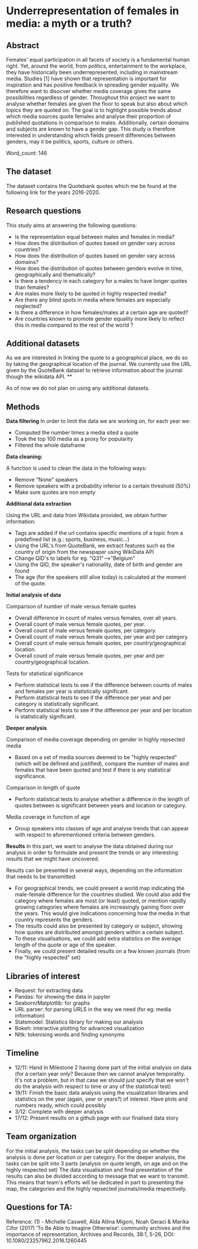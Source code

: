# Underrepresentation of females in media: a myth or a truth?

## Abstract
Females' equal participation in all facets of society is a fundamental human right. Yet, around the world, from politics, entertainment to the workplace, they have historically been underrepresented, including in mainstream media. Studies [1] have shown that representation is important for inspiration and has positive feedback in spreading gender equality. We therefore want to disocver whether media coverage gives the same possibilities regardless of gender.
Throughout this project we want to analyse whether females are given the floor to speak but also about which topics they are quoted on. 
The goal is to highlight possible trends about which media sources quote females and analyse their proportion of published quotations in comparison to males. Additionally, certain domains and subjects are known to have a gender gap. This study is therefore interested in understanding which fields present differences between genders, may it be politics, sports, culture or others. 

Word_count: 146


## The dataset
The dataset contains the Quotebank quotes which me be found at the following link for the years 2016-2020.

## Research questions

This study aims at answering the following questions:
 
- Is the representation equal between males and females in media?
- How does the distribution of quotes based on gender vary across countries?
- How does the distribution of quotes based on gender vary across domains?
- How does the distribution of quotes between genders evolve in time, geographically and thematically?
- Is there a tendency in each category for a males to have longer quotes than females?
- Are males more likely to be quoted in highly respected media? 
- Are there any blind spots in media where females are especially neglected?
- Is there a difference in how females/males at a certain age are quoted?
- Are countries known to promote gender equality more likely to reflect this in media compared to the rest of the world ?


## Additional datasets

As we are interested in linking the quote to a geographical place, we do so by taking the geographical location of the journal.
We currently use the URL given by the QuoteBank dataset to retrieve information about the journal though the wikidata API. **

As of now we do not plan on using any additional datasets.

## Methods
**Data filtering**
In order to limit the data we are working on, for each year we:
- Computed the number times a media sited a quote
- Took the top 100 media as a proxy for popularity 
- Filtered the whole dataframe

**Data cleaning:**

A function is used to clean the data in the following ways:
- Remove "None" speakers 
- Remove speakers with a probability inferior to a certain threshold (50%)
- Make sure quotes are non empty 

**Additional data extraction**

Using the URL and data from Wikidata provided, we obtain further information:
- Tags are added if the url contains specific mentions of a topic from a predefined list (e.g.: sports, business, music...)
- Using the URL's from QuoteBank, we extract features such as the country of origin from the newspaper using WikiData API
- Change QID's to labels for eg. "Q31"-->"Belgium"
- Using the QID, the speaker's nationality, date of birth and gender are found
- The age (for the speakers still alive today) is calculated at the moment of the quote.

**Initial analysis of data**

Comparison of number of male versus female quotes
- Overall difference in count of males versus females, over all years. 
- Overall count of male versus female quotes, per year.
- Overall count of male versus female quotes, per category.
- Overall count of male versus female quotes, per year and per category.
- Overall count of male versus female quotes, per country/geographical location.
- Overall count of male versus female quotes, per year and per country/geographical location.

Tests for statistical significance 
- Perform statistical tests to see if the difference between counts of males and females per year is statistically significant.
- Perform statistical tests to see if the difference per year and per category is statistically significant.
- Perform statistical tests to see if the difference per year and per location is statistically significant.

**Deeper analysis**

Comparison of media coverage depending on gender in highly repsected media
- Based on a set of media sources deemed to be "highly respected" (which will be defined and justified), compare the number of males and females that have been quoted and test if there is any statistical significance.

Comparison in length of quote
- Perform statistical tests to analyse whether a difference in the length of quotes between is significant between years and location or category.

Media coverage in function of age
- Group speakers into classes of age and analyse trends that can appear with respect to aforementioned criteria between genders. 


**Results**
In this part, we want to analyse the data obtained during our analysis in order to formulate and present the trends or any interesting results that we might have uncovered.

Results can be presented in several ways, depending on the information that needs to be transmitted:
- For geographical trends, we could present a world map indicating the male-female difference for the countries studied. We could also add the category where females are most (or least) quoted, or mention rapidly growing categories where females are increasingly gaining floor over the years. This would give indications concerning how the media in that country represents the genders. 
- The results could also be presented by category or subject, showing how quotes are distributed amongst genders within a certain subject.
- To these visualisations, we could add extra statistics on the average length of the quote or age of the speaker.
- Finally, we could present detailed results on a few known journals (from the "highly respected" set)




## Libraries of interest
- Request: for extracting data
- Pandas: for showing the data in jupyter
- Seaborn/Matplotlib: for graphs 
- URL parser: for parsing URLS in the way we need (for eg: media information)
- Statsmodel: Statistics library for making our analysis
- Bokeh: interactive plotting for advanced visualization 
- Nltk: tokenising words and finding synonyms

## Timeline

- 12/11: Hand in Milestone 2 having done part of the initial analysis on data (for a certain year only? Because then we cannot analyse temporality. It's not a problem, but in that case we should just specify that we won't do the analysis with respect to time or any of the statistical test)
- 19/11: Finish the basic data analysis using the visualization libraries and statistics on the year (again, year or years?) of interest. Have plots and numbers ready, which could possibly 
- 3/12: Complete with deeper analysis
- 17/12: Present results on a github page with our finalised data story

## Team organization 

For the initial analysis, the tasks can be split depending on whether the analysis is done per location or per category.
For the deeper analysis, the tasks can be split into 3 parts (analysis on quote length, on age and on the highly respected set)
The data visualisation and final presentation of the results can also be divided according to message that we want to transmit. This means that team's efforts will be dedicated in part to presenting the map, the categories and the highly repsected journals/media respectively.




## Questions for TA:


Reference:
(1) -  Michelle Caswell, Alda Allina Migoni, Noah Geraci & Marika Cifor (2017) ‘To Be Able to Imagine Otherwise’: community archives and the importance of representation, Archives and Records, 38:1, 5-26, DOI: 10.1080/23257962.2016.1260445 
